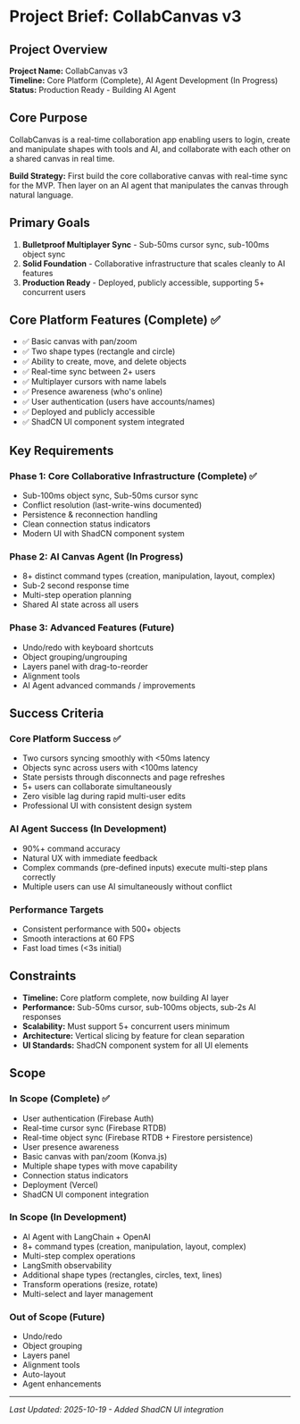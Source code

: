 # Project Brief: CollabCanvas v3

## Project Overview
**Project Name:** CollabCanvas v3  
**Timeline:** Core Platform (Complete), AI Agent Development (In Progress)  
**Status:** Production Ready - Building AI Agent

## Core Purpose
CollabCanvas is a real-time collaboration app enabling users to login, create and manipulate shapes with tools and AI, and collaborate with each other on a shared canvas in real time.

**Build Strategy:** First build the core collaborative canvas with real-time sync for the MVP. Then layer on an AI agent that manipulates the canvas through natural language.

## Primary Goals
1. **Bulletproof Multiplayer Sync** - Sub-50ms cursor sync, sub-100ms object sync
2. **Solid Foundation** - Collaborative infrastructure that scales cleanly to AI features
3. **Production Ready** - Deployed, publicly accessible, supporting 5+ concurrent users

## Core Platform Features (Complete) ✅
- ✅ Basic canvas with pan/zoom
- ✅ Two shape types (rectangle and circle)
- ✅ Ability to create, move, and delete objects
- ✅ Real-time sync between 2+ users
- ✅ Multiplayer cursors with name labels
- ✅ Presence awareness (who's online)
- ✅ User authentication (users have accounts/names)
- ✅ Deployed and publicly accessible
- ✅ ShadCN UI component system integrated

## Key Requirements

### Phase 1: Core Collaborative Infrastructure (Complete) ✅
- Sub-100ms object sync, Sub-50ms cursor sync
- Conflict resolution (last-write-wins documented)
- Persistence & reconnection handling
- Clean connection status indicators
- Modern UI with ShadCN component system

### Phase 2: AI Canvas Agent (In Progress)
- 8+ distinct command types (creation, manipulation, layout, complex)
- Sub-2 second response time
- Multi-step operation planning
- Shared AI state across all users

### Phase 3: Advanced Features (Future)
- Undo/redo with keyboard shortcuts
- Object grouping/ungrouping
- Layers panel with drag-to-reorder
- Alignment tools
- AI Agent advanced commands / improvements

## Success Criteria

### Core Platform Success ✅
- Two cursors syncing smoothly with <50ms latency
- Objects sync across users with <100ms latency
- State persists through disconnects and page refreshes
- 5+ users can collaborate simultaneously
- Zero visible lag during rapid multi-user edits
- Professional UI with consistent design system

### AI Agent Success (In Development)
- 90%+ command accuracy
- Natural UX with immediate feedback
- Complex commands (pre-defined inputs) execute multi-step plans correctly
- Multiple users can use AI simultaneously without conflict

### Performance Targets
- Consistent performance with 500+ objects
- Smooth interactions at 60 FPS
- Fast load times (<3s initial)

## Constraints
- **Timeline:** Core platform complete, now building AI layer
- **Performance:** Sub-50ms cursor, sub-100ms objects, sub-2s AI responses
- **Scalability:** Must support 5+ concurrent users minimum
- **Architecture:** Vertical slicing by feature for clean separation
- **UI Standards:** ShadCN component system for all UI elements

## Scope

### In Scope (Complete) ✅
- User authentication (Firebase Auth)
- Real-time cursor sync (Firebase RTDB)
- Real-time object sync (Firebase RTDB + Firestore persistence)
- User presence awareness
- Basic canvas with pan/zoom (Konva.js)
- Multiple shape types with move capability
- Connection status indicators
- Deployment (Vercel)
- ShadCN UI component integration

### In Scope (In Development)
- AI Agent with LangChain + OpenAI
- 8+ command types (creation, manipulation, layout, complex)
- Multi-step complex operations
- LangSmith observability
- Additional shape types (rectangles, circles, text, lines)
- Transform operations (resize, rotate)
- Multi-select and layer management

### Out of Scope (Future)
- Undo/redo
- Object grouping
- Layers panel
- Alignment tools
- Auto-layout
- Agent enhancements

---
*Last Updated: 2025-10-19 - Added ShadCN UI integration*

